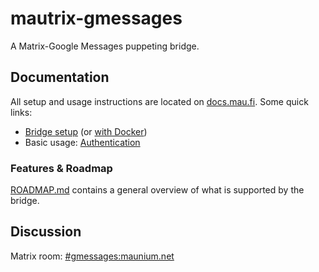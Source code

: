 # mautrix-gmessages
A Matrix-Google Messages puppeting bridge.

## Documentation
All setup and usage instructions are located on [docs.mau.fi]. Some quick links:

[docs.mau.fi]: https://docs.mau.fi/bridges/go/gmessages/index.html

* [Bridge setup](https://docs.mau.fi/bridges/go/setup.html?bridge=gmessages)
  (or [with Docker](https://docs.mau.fi/bridges/general/docker-setup.html?bridge=gmessages))
* Basic usage: [Authentication](https://docs.mau.fi/bridges/go/gmessages/authentication.html)

### Features & Roadmap
[ROADMAP.md](ROADMAP.md)
contains a general overview of what is supported by the bridge.

## Discussion
Matrix room: [#gmessages:maunium.net](https://matrix.to/#/#gmessages:maunium.net)
